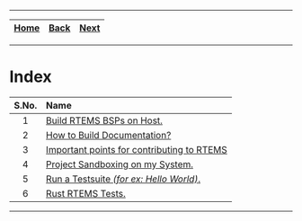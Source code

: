 
---

| [Home](/README.md) | [Back](../Raspberry_Pi/README.md) | [Next](./Build_BSPs_on_Host/README.md) |
| :---: | :---: | :---: |

---

# Index

| S.No. | Name |
| :---: | :--- |
| 1 | [Build RTEMS BSPs on Host.](./Build_BSPs_on_Host/README.md) |
| 2 | [How to Build Documentation?](./Documentation/README.md) |
| 3 | [Important points for contributing to RTEMS](./1_important_points_for_contributions.md) |
| 4 | [Project Sandboxing on my System.](./2_project_sandboxing.md) |
| 5 | [Run a Testsuite _(for ex: Hello World)_.](./3_run_a_testsuite.md) |
| 6 | [Rust RTEMS Tests.](./4_run_tests.md) |

---